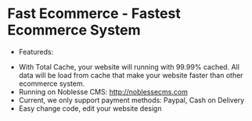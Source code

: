 # Fast Ecommerce - Fastest Ecommerce System 

- Featureds:

+ With Total Cache, your website will running with 99.99% cached. All data will be load from cache that make your website faster than other ecommerce system.
+ Running on Noblesse CMS: http://noblessecms.com
+ Current, we only support payment methods: Paypal, Cash on Delivery
+ Easy change code, edit your website design





